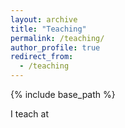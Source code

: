 ```yaml
---
layout: archive
title: "Teaching"
permalink: /teaching/
author_profile: true
redirect_from:
  - /teaching
---
```


{% include base_path %}

I teach at
